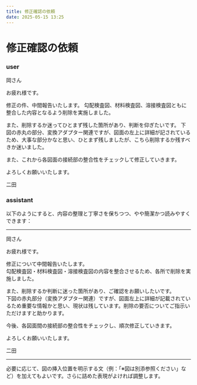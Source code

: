 ```yaml
---
title: 修正確認の依頼
date: 2025-05-15 13:25
---
```


# 修正確認の依頼

### user  

岡さん

お疲れ様です。

修正の件、中間報告いたします。
勾配検査図、材料検査図、溶接検査図ともに整合した内容となるよう削除を実施しました。

また、削除するか迷ってひとまず残した箇所があり、判断を仰ぎたいです。
下図の赤丸の部分、変換アダプター関連ですが、図面の左上に詳細が記されているため、大事な部分かなと思い、ひとまず残しましたが、こちら削除するか残すべきか迷いました。


また、これから各図面の接続部の整合性をチェックして修正していきます。

よろしくお願いいたします。

二田

### assistant  

以下のようにすると、内容の整理と丁寧さを保ちつつ、やや簡潔かつ読みやすくできます：

---

岡さん

お疲れ様です。

修正について中間報告いたします。  
勾配検査図・材料検査図・溶接検査図の内容を整合させるため、各所で削除を実施しました。

また、削除するか判断に迷った箇所があり、ご確認をお願いしたいです。  
下図の赤丸部分（変換アダプター関連）ですが、図面左上に詳細が記載されているため重要な情報かと思い、現状は残しています。削除の要否についてご指示いただけますと助かります。

今後、各図面間の接続部の整合性をチェックし、順次修正していきます。

よろしくお願いいたします。

二田

---

必要に応じて、図の挿入位置を明示する文（例：「※図は別添参照ください」など）を加えてもよいです。さらに詰めた表現がよければ調整します。
